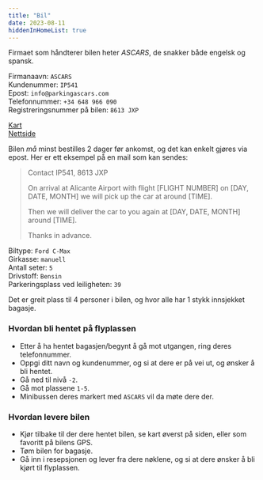 ```yaml
---
title: "Bil"
date: 2023-08-11
hiddenInHomeList: true
---
```


Firmaet som håndterer bilen heter *ASCARS*, de snakker både engelsk og spansk.

Firmanaavn: `ASCARS`\
Kundenummer: `IP541`\
Epost: `info@parkingascars.com`\
Telefonnummer: `+34 648 966 090`\
Registreringsnummer på bilen: `8613 JXP`


[Kart](https://goo.gl/maps/cV7Sh8qjYRpZ2NtMA)\
[Nettside](https://parkingascars.com/)

Bilen *må* minst bestilles 2 dager før ankomst, og det kan enkelt gjøres via epost. Her er ett eksempel på en mail som kan sendes:
> Contact IP541, 8613 JXP
>
> On arrival at Alicante Airport with flight [FLIGHT NUMBER] on [DAY, DATE, MONTH] we will pick up the car at around [TIME].
>
> Then we will deliver the car to you again at [DAY, DATE, MONTH] around [TIME].
>
> Thanks in advance.

Biltype: `Ford C-Max`\
Girkasse: `manuell`\
Antall seter: `5`\
Drivstoff: `Bensin`\
Parkeringsplass ved leiligheten: `39`

Det er greit plass til 4 personer i bilen, og hvor alle har 1 stykk innsjekket bagasje.

### Hvordan bli hentet på flyplassen

- Etter å ha hentet bagasjen/begynt å gå mot utgangen, ring deres telefonnummer.
- Oppgi ditt navn og kundenummer, og si at dere er på vei ut, og ønsker å bli hentet.
- Gå ned til nivå `-2`.
- Gå mot plassene `1-5`.
- Minibussen deres markert med `ASCARS` vil da møte dere der.

### Hvordan levere bilen

- Kjør tilbake til der dere hentet bilen, se kart øverst på siden, eller som favoritt på bilens GPS.
- Tøm bilen for bagasje.
- Gå inn i resepsjonen og lever fra dere nøklene, og si at dere ønsker å bli kjørt til flyplassen.
